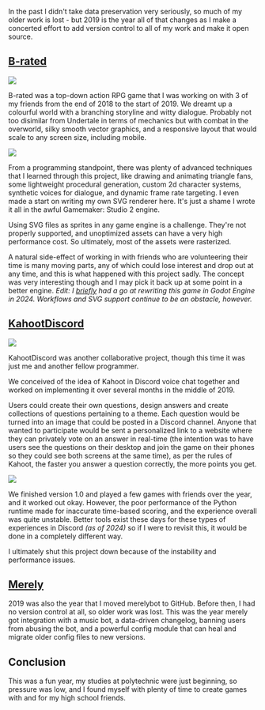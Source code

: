 In the past I didn't take data preservation very seriously, so much of my older work is lost - but 2019 is the year all of that changes as I make a concerted effort to add version control to all of my work and make it open source.

## [B-rated](https://github.com/yiays/b-rated)

![](https://cdn.yiays.com/blog/b-rated-title.webp)

B-rated was a top-down action RPG game that I was working on with 3 of my friends from the end of 2018 to the start of 2019. We dreamt up a colourful world with a branching storyline and witty dialogue. Probably not too disimilar from Undertale in terms of mechanics but with combat in the overworld, silky smooth vector graphics, and a responsive layout that would scale to any screen size, including mobile.

![](https://cdn.yiays.com/blog/b-rated-dialogue.webp)

From a programming standpoint, there was plenty of advanced techniques that I learned through this project, like drawing and animating triangle fans, some lightweight procedural generation, custom 2d character systems, synthetic voices for dialogue, and dynamic frame rate targeting. I even made a start on writing my own SVG renderer here. It's just a shame I wrote it all in the awful Gamemaker: Studio 2 engine.

Using SVG files as sprites in any game engine is a challenge. They're not properly supported, and unoptimized assets can have a very high performance cost. So ultimately, most of the assets were rasterized.

A natural side-effect of working in with friends who are volunteering their time is many moving parts, any of which could lose interest and drop out at any time, and this is what happened with this project sadly. The concept was very interesting though and I may pick it back up at some point in a better engine. _Edit: I_ [_briefly_](https://github.com/yiays/b-rated) _had a go at rewriting this game in Godot Engine in 2024. Workflows and SVG support continue to be an obstacle, however._

## [KahootDiscord](https://github.com/yiays/noncopyrightedinternetquizgamename)

![](https://cdn.yiays.com/blog/kahoot-discord.webp)

KahootDiscord was another collaborative project, though this time it was just me and another fellow programmer.

We conceived of the idea of Kahoot in Discord voice chat together and worked on implementing it over several months in the middle of 2019.

Users could create their own questions, design answers and create collections of questions pertaining to a theme. Each question would be turned into an image that could be posted in a Discord channel. Anyone that wanted to participate would be sent a personalized link to a website where they can privately vote on an answer in real-time (the intention was to have users see the questions on their desktop and join the game on their phones so they could see both screens at the same time), as per the rules of Kahoot, the faster you answer a question correctly, the more points you get.

![](https://cdn.yiays.com/blog/kahoot-browser.webp)

We finished version 1.0 and played a few games with friends over the year, and it worked out okay. However, the poor performance of the Python runtime made for inaccurate time-based scoring, and the experience overall was quite unstable. Better tools exist these days for these types of experiences in Discord _(as of 2024)_ so if I were to revisit this, it would be done in a completely different way.

I ultimately shut this project down because of the instability and performance issues.

## [Merely](https://github.com/yiays/merely/)

2019 was also the year that I moved merelybot to GitHub. Before then, I had no version control at all, so older work was lost. This was the year merely got integration with a music bot, a data-driven changelog, banning users from abusing the bot, and a powerful config module that can heal and migrate older config files to new versions.

## Conclusion

This was a fun year, my studies at polytechnic were just beginning, so pressure was low, and I found myself with plenty of time to create games with and for my high school friends.